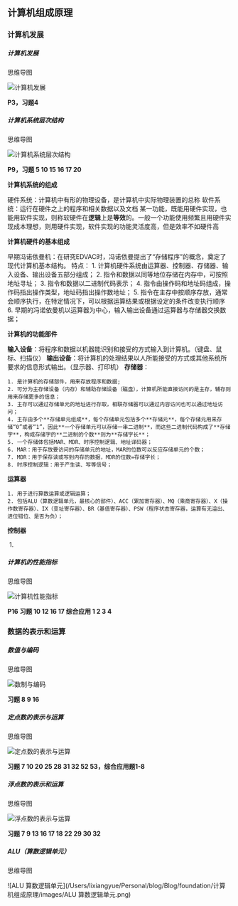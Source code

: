 ## 计算机组成原理

### 计算机发展

##### 计算机发展

思维导图

![计算机发展](/Users/lixiangyue/Personal/blog/Blog/foundation/计算机组成原理/images/计算机发展.jpg)

**P3，习题4**


##### 计算机系统层次结构

思维导图

![计算机系统层次结构](/Users/lixiangyue/Personal/blog/Blog/foundation/计算机组成原理/images/计算机系统层次结构.png)

**P9，习题 5 10 15 16 17 20**

**计算机系统的组成**

硬件系统：计算机中有形的物理设备，是计算机中实际物理装置的总称
软件系统：运行在硬件之上的程序和相关数据以及文档
某一功能，既能用硬件实现，也能用软件实现，则称软硬件在**逻辑**上是**等效**的。一般一个功能使用频繁且用硬件实现成本理想，则用硬件实现，软件实现的功能灵活度高，但是效率不如硬件高

**计算机硬件的基本组成**

早期冯诺依曼机：在研究EDVAC时，冯诺依曼提出了“存储程序”的概念，奠定了现代计算机基本结构。
特点：
	1. 计算机硬件系统由运算器、控制器、存储器、输入设备、输出设备五部分组成；
	2. 指令和数据以同等地位存储在内存中，可按照地址寻址；
	3. 指令和数据以二进制代码表示；
	4. 指令由操作码和地址码组成，操作码指出操作类型，地址码指出操作数地址；
	5. 指令在主存中按顺序存放，通常会顺序执行，在特定情况下，可以根据运算结果或根据设定的条件改变执行顺序
	6. 早期的冯诺依曼机以运算器为中心，输入输出设备通过运算器与存储器交换数据；

**计算机的功能部件**

**输入设备**：将程序和数据以机器能识别和接受的方式输入到计算机。（键盘、鼠标、扫描仪）
**输出设备**：将计算机的处理结果以人所能接受的方式或其他系统所要求的信息形式输出。（显示器、打印机）
**存储器**：

	1. 是计算机的存储部件，用来存放程序和数据;
	2. 可分为主存储设备（内存）和辅助存储设备（磁盘），计算机所能直接访问的是主存，辅存则用来存储更多的信息；
	3. 主存可以通过存储单元的地址进行存取，相联存储器可以通过内容访问也可以通过地址访问；
	4. 主存由多个**存储单元组成**，每个存储单元包括多个**存储元**，每个存储元用来存储“0”或者“1”，因此**一个存储单元可以存储一串二进制**，而这些二进制代码构成了**存储字**，构成存储字的**二进制的个数**则为**存储字长**；
	5. 一个存储体包括MAR、MDR、时序控制逻辑、地址译码器；
	6. MAR：用于存放要访问的存储单元的地址，MAR的位数可以反应存储单元的个数；
	7. MDR：用于保存读或写到内存的数据，MDR的位数=存储字长；
	8. 时序控制逻辑：用于产生读、写等信号；

**运算器**

	1. 用于进行算数运算或逻辑运算；
	2. 包括ALU（算数逻辑单元，最核心的部件）、ACC（累加寄存器）、MQ（乘商寄存器）、X（操作数寄存器）、IX（变址寄存器）、BR（基值寄存器）、PSW（程序状态寄存器，运算有无溢出、进位错位、是否为负）；

**控制器**

​	1. 





##### 计算机的性能指标

思维导图

![计算机性能指标](/Users/lixiangyue/Personal/blog/Blog/foundation/计算机组成原理/images/计算机性能指标.png)

**P16 习题 10 12 16 17 综合应用 1 2 3 4**



### 数据的表示和运算



##### 数值与编码

思维导图

![数制与编码](/Users/lixiangyue/Personal/blog/Blog/foundation/计算机组成原理/images/数制与编码.png)

**习题 8 9 16**



##### 定点数的表示与运算

思维导图



![定点数的表示与运算](/Users/lixiangyue/Personal/blog/Blog/foundation/计算机组成原理/images/定点数的表示与运算.png)

**习题 7 10 20 25 28 31 32 52 53，综合应用题1-8**



##### 浮点数的表示和运算

思维导图

![浮点数的表示与运算](/Users/lixiangyue/Personal/blog/Blog/foundation/计算机组成原理/images/浮点数的表示与运算.png)

**习题 7 9 13 16 17 18 22 29 30 32**



##### ALU（算数逻辑单元）

思维导图

![ALU 算数逻辑单元](/Users/lixiangyue/Personal/blog/Blog/foundation/计算机组成原理/images/ALU 算数逻辑单元.png)





























